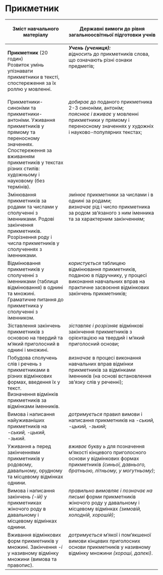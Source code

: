 # Прикметник  
<table>
<thead>
  <tr>
    <th width="40%" align="center"><p>Зміст навчального матеріалу</p></td>
    <th width="60%" align="center"><p>Державні вимоги до рівня загальноосвітньої підготовки учнів</p></td>
  </tr>
</thead>
<tbody>
  <tr>
    <td width="40%" style="vertical-align:top !important;">
    <p><b>Прикметник</b> (20 годин)<br>
Розвиток умінь упізнавати прикметники в тексті, спостереження за їх роллю у мовленні. </td>
    <td width="60%" style="vertical-align:top !important;">
<i><b>Учень (учениця):</b></i><br>
<i>відносить</i> до прикметників слова, що означають різні ознаки предметів;</td>
  </tr>
  <tr>
    <td width="40%" style="vertical-align:top !important;">
Прикметники-синоніми та прикметники-антоніми. Уживання прикметників у прямому та переносному значеннях. Спостереження за вживанням прикметників у текстах різних стилів: художньому і науковому (без термінів).</td>
    <td width="60%" style="vertical-align:top !important;">
<i>добирає</i> до поданого прикметника 2-3 синоніми, антонім;<br>
<i>пояснює і вживає</i> у мовленні прикметники у прямому і переносному значеннях у художніх і науково-популярних текстах;<br></td>
  </tr>
  <tr>
    <td width="40%" style="vertical-align:top !important;">
Змінювання прикметників за родами та числами у сполученні з іменниками. Родові закінчення прикметників. Розрізнення роду і числа прикметників у сполученнях з іменниками.</td>
    <td width="60%" style="vertical-align:top !important;">
<i>змінює</i> прикметники за числами і в однині за родами;<br>
<i>визначає</i> рід і число прикметника за родом зв’язаного з ним іменника та за характерним закінченням;<br></td>
  </tr>
  <tr>
    <td width="40%" style="vertical-align:top !important;">
Відмінювання прикметників у сполученні з іменниками (таблиця відмінювання) в однині та множині. Граматичне питання до прикметника у сполученні з іменником.</td>
    <td width="60%" style="vertical-align:top !important;">
<i>користується</i> таблицею відмінювання прикметників, поданою в підручнику, у процесі виконання навчальних вправ на практичне засвоєння відмінкових закінчень прикметників;</td>
  </tr>
  <tr>
    <td width="40%" style="vertical-align:top !important;">
Зіставлення закінчень прикметників з основою на твердий та м’який приголосний в однині і множині.</td>
    <td width="60%" style="vertical-align:top !important;">
<i>зіставляє і розрізняє</i> відмінкові закінчення прикметників з орієнтацією на твердий і м’який приголосний основи;</td>
  </tr>
  <tr>
    <td width="40%" style="vertical-align:top !important;">
Побудова сполучень слів і речень з прикметниками в різних відмінкових формах, введення їх у текст. <br>
Визначення відмінків прикметників за відмінками іменників. <br></td>
    <td width="60%" style="vertical-align:top !important;">
<i>визначає</i> в процесі виконання навчальних вправ відмінки прикметників за відмінками іменників (на основі встановлення зв’язку слів у реченні);</td>
  </tr>
  <tr>
    <td width="40%" style="vertical-align:top !important;">
Вимова і написання найуживаніших прикметників на <i>-ський, -цький, -зький</i>.</td>
    <td width="60%" style="vertical-align:top !important;"> 
<i>дотримується</i> правил вимови і написання прикметників на <i>-ський, -цький, -зький</i>;</td>
  </tr>
  <tr>
    <td width="40%" style="vertical-align:top !important;">
Уживання <i>ь</i> перед закінченнями прикметників у родовому, давальному, орудному та місцевому відмінках однини. </td>
    <td width="60%" style="vertical-align:top !important;"> 
<i>вживає</i> букву <i>ь</i> для позначення м’якості кінцевого приголосного основи у відмінкових формах прикметників <i>(синьої, давнього, братньою, літньому, у могутньому)</i>;</td>
  </tr>
  <tr>
    <td width="40%" style="vertical-align:top !important;">
Вимова і написання закінчень <i>(-ій)</i> у прикметниках жіночого роду в давальному і місцевому відмінках однини. </td>
    <td width="60%" style="vertical-align:top !important;"> 
<i>правильно вимовляє і позначає на письмі</i> форми прикметників жіночого роду у давальному і місцевому відмінках <i>(зимовій, холодній, хорошій)</i>;</td>
  </tr>
  <tr>
    <td width="40%" style="vertical-align:top !important;">
Вживання відмінкових форм прикметників у множині. Закінчення <i>-і</i> у називному відмінку множини (вимова та правопис).</td>
    <td width="60%" style="vertical-align:top !important;"> 
<i>дотримується</i> м’якої і пом’якшеної вимови кінцевих приголосних основи прикметників у називному відмінку множини <i>(хороші, далекі)</i>.</td>
  </tr>
</tbody>
</table>